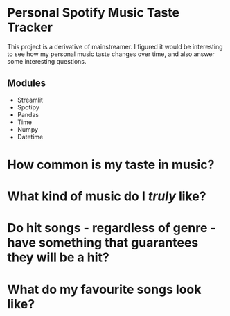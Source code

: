 # Personal Spotify Music Taste Tracker

This project is a derivative of mainstreamer. I figured it would be interesting to see how my personal music taste changes over time, and also answer some interesting questions. 

## Modules 
- Streamlit
- Spotipy
- Pandas
- Time
- Numpy
- Datetime

# How common is my taste in music? 
# What kind of music do I *truly* like? 
# Do hit songs - regardless of genre - have something that guarantees they will be a hit? 
# What do my favourite songs look like? 
